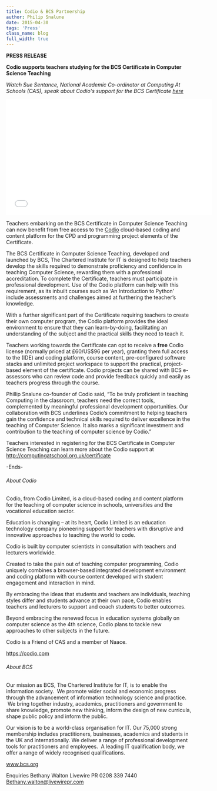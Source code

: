 ```yaml
---
title: Codio & BCS Partnership
author: Philip Snalune
date: 2015-04-30
tags: 'Press'
class_name: blog
full_width: true
---
```


**PRESS RELEASE**

**Codio supports teachers studying for the BCS Certificate in Computer Science Teaching**

*Watch Sue Sentance, National Academic Co-ordinator at Computing At Schools (CAS), speak about Codio's support for the BCS Certificate [here]( https://www.youtube.com/watch?v=5i6OZcPQcG0)*

<div class="video">
  <div class="video-wrapper">
    <iframe width="560" height="315" src="//www.youtube.com/embed/5i6OZcPQcG0" frameborder="0" allowfullscreen></iframe>
  </div>
</div>



Teachers embarking on the BCS Certificate in Computer Science Teaching can now benefit from free access to the [Codio](https://codio.com) cloud-based coding and content platform for the CPD and programming project elements of the Certificate.

The BCS Certificate in Computer Science Teaching, developed and launched by BCS, The Chartered Institute for IT is designed to help teachers develop the skills required to demonstrate proficiency and confidence in teaching Computer Science, rewarding them with a professional accreditation. To complete the Certificate, teachers must participate in professional development. Use of the Codio platform can help with this requirement, as its inbuilt courses such as ‘An Introduction to Python’ include assessments and challenges aimed at furthering the teacher’s knowledge.

With a further significant part of the Certificate requiring teachers to create their own computer program, the Codio platform provides the ideal environment to ensure that they can learn-by-doing, facilitating an understanding of the subject and the practical skills they need to teach it.

Teachers working towards the Certificate can opt to receive a **free** Codio license (normally priced at £60/US$96 per year), granting them full access to the (IDE) and coding platform, course content, pre-configured software stacks and unlimited project workspace to support the practical, project-based element of the certificate. Codio projects can be shared with BCS e-assessors who can review code and provide feedback quickly and easily as teachers progress through the course.
 
Phillip Snalune co-founder of Codio said, “To be truly proficient in teaching Computing in the classroom, teachers need the correct tools, complemented by meaningful professional development opportunities. Our collaboration with BCS underlines Codio’s commitment to helping teachers gain the confidence and technical skills required to deliver excellence in the teaching of Computer Science. It also marks a significant investment and contribution to the teaching of computer science by Codio.”

Teachers interested in registering for the BCS Certificate in Computer Science Teaching can learn more about the Codio support at http://computingatschool.org.uk/certificate

-Ends-


###### About Codio
Codio, from Codio Limited, is a cloud-based coding and content platform for the teaching of computer science in schools, universities and the vocational education sector.

Education is changing – at its heart, Codio Limited is an education technology company pioneering support for teachers with disruptive and innovative approaches to teaching the world to code.

Codio is built by computer scientists in consultation with teachers and lecturers worldwide.

Created to take the pain out of teaching computer programming, Codio uniquely combines a browser-based integrated development environment and coding platform with course content developed with student engagement and interaction in mind.

By embracing the ideas that students and teachers are individuals, teaching styles differ and students advance at their own pace, Codio enables teachers and lecturers to support and coach students to better outcomes.

Beyond embracing the renewed focus in education systems globally on computer science as the 4th science, Codio plans to tackle new approaches to other subjects in the future.

Codio is a Friend of CAS and a member of Naace.

https://codio.com 


###### About BCS
Our mission as BCS, The Chartered Institute for IT, is to enable the information society.  We promote wider social and economic progress through the advancement of information technology science and practice.  We bring together industry, academics, practitioners and government to share knowledge, promote new thinking, inform the design of new curricula, shape public policy and inform the public.

Our vision is to be a world-class organisation for IT. Our 75,000 strong membership includes practitioners, businesses, academics and students in the UK and internationally. We deliver a range of professional development tools for practitioners and employees.  A leading IT qualification body, we offer a range of widely recognised qualifications.

www.bcs.org

Enquiries
Bethany Walton
Livewire PR
0208 339 7440
Bethany.walton@livewirepr.com

